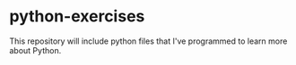 # python-exercises
This repository will include python files that I've programmed to learn more about Python.
